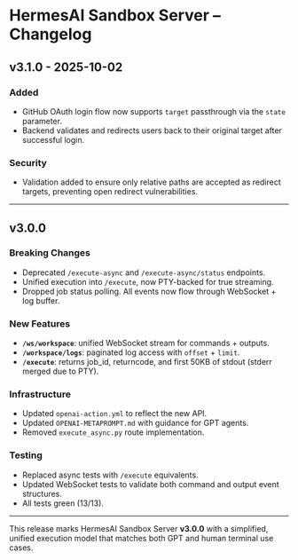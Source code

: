 # HermesAI Sandbox Server – Changelog

## v3.1.0 - 2025-10-02

### Added
- GitHub OAuth login flow now supports `target` passthrough via the `state` parameter.
- Backend validates and redirects users back to their original target after successful login.

### Security
- Validation added to ensure only relative paths are accepted as redirect targets, preventing open redirect vulnerabilities.

---

## v3.0.0

### Breaking Changes
- Deprecated `/execute-async` and `/execute-async/status` endpoints.
- Unified execution into `/execute`, now PTY-backed for true streaming.
- Dropped job status polling. All events now flow through WebSocket + log buffer.

### New Features
- **`/ws/workspace`**: unified WebSocket stream for commands + outputs.
- **`/workspace/logs`**: paginated log access with `offset` + `limit`.
- **`/execute`**: returns job_id, returncode, and first 50KB of stdout (stderr merged due to PTY).

### Infrastructure
- Updated `openai-action.yml` to reflect the new API.
- Updated `OPENAI-METAPROMPT.md` with guidance for GPT agents.
- Removed `execute_async.py` route implementation.

### Testing
- Replaced async tests with `/execute` equivalents.
- Updated WebSocket tests to validate both command and output event structures.
- All tests green (13/13).

---
This release marks HermesAI Sandbox Server **v3.0.0** with a simplified, unified execution model that matches both GPT and human terminal use cases.